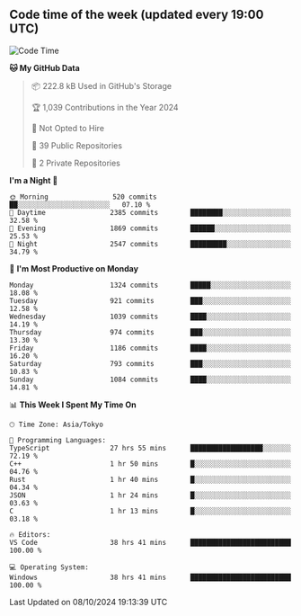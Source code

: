## Code time of the week (updated every 19:00 UTC)

<!--START_SECTION:waka-->
![Code Time](http://img.shields.io/badge/Code%20Time-3%2C753%20hrs%2042%20mins-blue)

**🐱 My GitHub Data** 

> 📦 222.8 kB Used in GitHub's Storage 
 > 
> 🏆 1,039 Contributions in the Year 2024
 > 
> 🚫 Not Opted to Hire
 > 
> 📜 39 Public Repositories 
 > 
> 🔑 2 Private Repositories 
 > 
**I'm a Night 🦉** 

```text
🌞 Morning                520 commits         ██░░░░░░░░░░░░░░░░░░░░░░░   07.10 % 
🌆 Daytime                2385 commits        ████████░░░░░░░░░░░░░░░░░   32.58 % 
🌃 Evening                1869 commits        ██████░░░░░░░░░░░░░░░░░░░   25.53 % 
🌙 Night                  2547 commits        █████████░░░░░░░░░░░░░░░░   34.79 % 
```
📅 **I'm Most Productive on Monday** 

```text
Monday                   1324 commits        █████░░░░░░░░░░░░░░░░░░░░   18.08 % 
Tuesday                  921 commits         ███░░░░░░░░░░░░░░░░░░░░░░   12.58 % 
Wednesday                1039 commits        ████░░░░░░░░░░░░░░░░░░░░░   14.19 % 
Thursday                 974 commits         ███░░░░░░░░░░░░░░░░░░░░░░   13.30 % 
Friday                   1186 commits        ████░░░░░░░░░░░░░░░░░░░░░   16.20 % 
Saturday                 793 commits         ███░░░░░░░░░░░░░░░░░░░░░░   10.83 % 
Sunday                   1084 commits        ████░░░░░░░░░░░░░░░░░░░░░   14.81 % 
```


📊 **This Week I Spent My Time On** 

```text
🕑︎ Time Zone: Asia/Tokyo

💬 Programming Languages: 
TypeScript               27 hrs 55 mins      ██████████████████░░░░░░░   72.19 % 
C++                      1 hr 50 mins        █░░░░░░░░░░░░░░░░░░░░░░░░   04.76 % 
Rust                     1 hr 40 mins        █░░░░░░░░░░░░░░░░░░░░░░░░   04.34 % 
JSON                     1 hr 24 mins        █░░░░░░░░░░░░░░░░░░░░░░░░   03.63 % 
C                        1 hr 13 mins        █░░░░░░░░░░░░░░░░░░░░░░░░   03.18 % 

🔥 Editors: 
VS Code                  38 hrs 41 mins      █████████████████████████   100.00 % 

💻 Operating System: 
Windows                  38 hrs 41 mins      █████████████████████████   100.00 % 
```


 Last Updated on 08/10/2024 19:13:39 UTC
<!--END_SECTION:waka-->